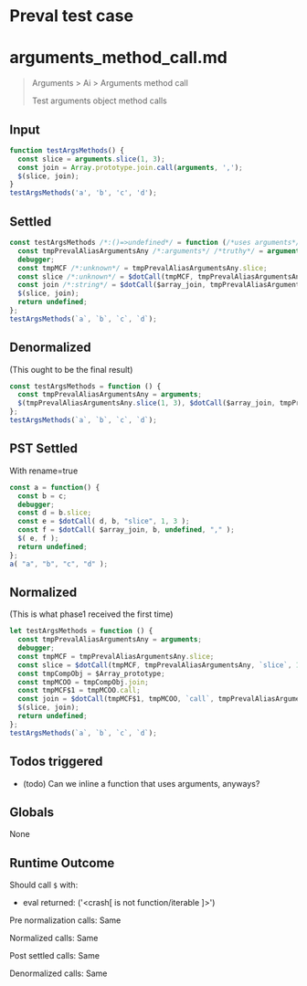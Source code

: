 # Preval test case

# arguments_method_call.md

> Arguments > Ai > Arguments method call
>
> Test arguments object method calls

## Input

`````js filename=intro
function testArgsMethods() {
  const slice = arguments.slice(1, 3);
  const join = Array.prototype.join.call(arguments, ',');
  $(slice, join);
}
testArgsMethods('a', 'b', 'c', 'd');
`````


## Settled


`````js filename=intro
const testArgsMethods /*:()=>undefined*/ = function (/*uses arguments*/) {
  const tmpPrevalAliasArgumentsAny /*:arguments*/ /*truthy*/ = arguments;
  debugger;
  const tmpMCF /*:unknown*/ = tmpPrevalAliasArgumentsAny.slice;
  const slice /*:unknown*/ = $dotCall(tmpMCF, tmpPrevalAliasArgumentsAny, `slice`, 1, 3);
  const join /*:string*/ = $dotCall($array_join, tmpPrevalAliasArgumentsAny, undefined, `,`);
  $(slice, join);
  return undefined;
};
testArgsMethods(`a`, `b`, `c`, `d`);
`````


## Denormalized
(This ought to be the final result)

`````js filename=intro
const testArgsMethods = function () {
  const tmpPrevalAliasArgumentsAny = arguments;
  $(tmpPrevalAliasArgumentsAny.slice(1, 3), $dotCall($array_join, tmpPrevalAliasArgumentsAny, undefined, `,`));
};
testArgsMethods(`a`, `b`, `c`, `d`);
`````


## PST Settled
With rename=true

`````js filename=intro
const a = function() {
  const b = c;
  debugger;
  const d = b.slice;
  const e = $dotCall( d, b, "slice", 1, 3 );
  const f = $dotCall( $array_join, b, undefined, "," );
  $( e, f );
  return undefined;
};
a( "a", "b", "c", "d" );
`````


## Normalized
(This is what phase1 received the first time)

`````js filename=intro
let testArgsMethods = function () {
  const tmpPrevalAliasArgumentsAny = arguments;
  debugger;
  const tmpMCF = tmpPrevalAliasArgumentsAny.slice;
  const slice = $dotCall(tmpMCF, tmpPrevalAliasArgumentsAny, `slice`, 1, 3);
  const tmpCompObj = $Array_prototype;
  const tmpMCOO = tmpCompObj.join;
  const tmpMCF$1 = tmpMCOO.call;
  const join = $dotCall(tmpMCF$1, tmpMCOO, `call`, tmpPrevalAliasArgumentsAny, `,`);
  $(slice, join);
  return undefined;
};
testArgsMethods(`a`, `b`, `c`, `d`);
`````


## Todos triggered


- (todo) Can we inline a function that uses arguments, anyways?


## Globals


None


## Runtime Outcome


Should call `$` with:
 - eval returned: ('<crash[ <ref> is not function/iterable ]>')

Pre normalization calls: Same

Normalized calls: Same

Post settled calls: Same

Denormalized calls: Same
